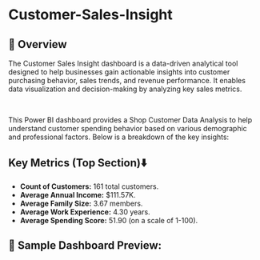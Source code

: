 # Customer-Sales-Insight
## 📌 Overview
<p>The Customer Sales Insight dashboard is a data-driven analytical tool designed to help businesses gain actionable insights into customer purchasing behavior, sales trends, and revenue performance. It enables data visualization and decision-making by analyzing key sales metrics.</p>
<br>
<p>This Power BI dashboard provides a Shop Customer Data Analysis to help understand customer spending behavior based on various demographic and professional factors. Below is a breakdown of the key insights:</p>

## Key Metrics (Top Section)⬇️
   * <b>Count of Customers:</b> 161 total customers.
   * <b>Average Annual Income:</b> $111.57K.
   * <b>Average Family Size:</b> 3.67 members.
   * <b>Average Work Experience:</b> 4.30 years.
   * <b>Average Spending Score:</b> 51.90 (on a scale of 1-100).

## 📸 Sample Dashboard Preview:
